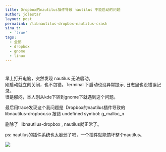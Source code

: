 ```yaml
---
title: Dropbox的nautilus插件导致 nautilus 不能启动的问题
author: jolestar
layout: post
permalink: /libnautilus-dropbox-nautilus-crash
sina_t:
  - 'true'
tags:
  - 全部
  - dropbox
  - gnome
  - linux
---
```

# 

早上打开电脑，突然发现 nautilus 无法启动。  
刚启动就立刻关闭，也不包错。Terminal 下启动也没异常提示, 日志里也没错误记录。  
很是郁闷，本人刚从kde下转到gnome下就遇到这个问题。

最后用trace发现这个我问题是  Dropbox的nautilus插件导致的  
libnautilus-dropbox.so 报错 undefined symbol: g\_malloc\_n

删除了  libnautilus-dropbox , nautilus就正常了。

ps: nautilus的插件系统也太脆弱了吧，一个插件就能搞坏整个nautilus。

![][1]

 [1]: http://img.zemanta.com/pixy.gif?x-id=4114e3bd-f419-8d14-9419-e2b87f13348f
